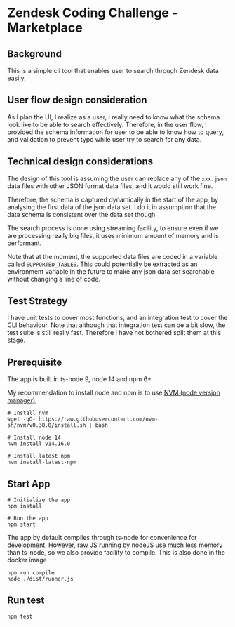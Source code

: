 # Zendesk Coding Challenge - Marketplace

## Background

This is a simple cli tool that enables user to search through Zendesk data easily.

## User flow design consideration

As I plan the UI, I realize as a user, I really need to know what the schema look like to be able to search effectively. Therefore, in the user flow, I provided the schema information for user to be able to know how to query, and validation to prevent typo while user try to search for any data.

## Technical design considerations

The design of this tool is assuming the user can replace any of the `xxx.json` data files with other JSON format data files, and it would still work fine.

Therefore, the schema is captured dynamically in the start of the app, by analysing the first data of the json data set. I do it in assumption that the data schema is consistent over the data set though.

The search process is done using streaming facility, to ensure even if we are processing really big files, it uses minimum amount of memory and is performant.

Note that at the moment, the supported data files are coded in a variable called `SUPPORTED_TABLES`. This could potentially be extracted as an environment variable in the future to make any json data set searchable without changing a line of code.

## Test Strategy

I have unit tests to cover most functions, and an integration test to cover the CLI behaviour. Note that although that integration test can be a bit slow, the test suite is still really fast. Therefore I have not bothered split them at this stage.

## Prerequisite

The app is built in ts-node 9, node 14 and npm 6+

My recommendation to install node and npm is to use [NVM (node version manager)](https://github.com/nvm-sh/nvm), 

```
# Install nvm
wget -qO- https://raw.githubusercontent.com/nvm-sh/nvm/v0.38.0/install.sh | bash

# Install node 14
nvm install v14.16.0

# Install latest npm
nvm install-latest-npm
```

## Start App

```
# Initialize the app
npm install

# Run the app
npm start
```

The app by default compiles through ts-node for convenience for development. However, raw JS running by nodeJS use much less memory than ts-node, so we also provide facility to compile. This is also done in the docker image
```
npm run compile
node ./dist/runner.js
```

## Run test

```
npm test
```
